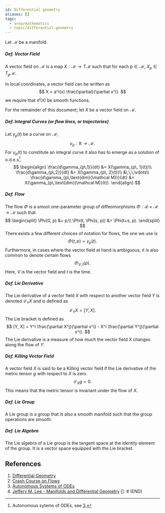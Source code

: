 ```yaml
---
id: Differential geometry
aliases: []
tags:
  - area/mathematics
  - topic/differential-geometry
---
```

Let $\mathcal M$ be a manifold.
##### Def. Vector Field
A vector field on $\mathcal M$ is a map $X: \mathcal M \to T\mathcal M$ such that for each $p \in \mathcal M$, $X_p \in T_p\mathcal M$.

In local coordinates, a vector field can be written as
$$
X = a^i(x) \frac{\partial}{\partial x^i}.
$$
we require that $a^i(x)$ be smooth functions.

For the remainder of this document; let $X$ be a vector field on $\mathcal M$.

##### Def. Integral Curves (*or flow lines, or trajectories*)
Let $\gamma_p(t)$ be a curve on $\mathcal M$,
$$
\gamma_p: \mathbb{R} \to \mathcal M.
$$
For $\gamma_p(t)$ to constitute an integral curve it also has to emerge as a solution of o.d.e.s[^1].
$$
\begin{align}
\frac{d\gamma_{p\,1}}{dt} &= X(\gamma_{p\, 1}(t))\\
\frac{d\gamma_{p\,2}}{dt} &= X(\gamma_{p\, 2}(t))\\
&\,\,\,\vdots\\
\frac{d\gamma_{p\,\text{dim}(\mathcal M)}}{dt} &= X(\gamma_{p\,\text{dim}(\mathcal M)}(t)).
\end{align}
$$


##### Def. Flow

The flow $\Phi$ is a smoot one-parameter group of diffeomorphisms $\Phi: \mathcal R \times \mathcal M \to \mathcal M$ such that
$$
\begin{split}
\Phi(0, p) &= p;\\
\Phi(t, \Phi(s, p)) &= \Phi(t+s, p).
\end{split}
$$
There exists a few different choices of notation for flows, the one we use is
$$
\Phi(t, p) = \gamma_p(t).
$$
Furthermore, in cases where the vector field at hand is ambiguous, it is also common to denote certain flows
$$
\Phi_{V,t}(p).
$$
Here, $V$ is the vector field and $t$ is the time.

##### Def. Lie Derivative
The Lie derivative of a vector field $X$ with respect to another vector field $Y$ is denoted $\mathcal L_Y X$ and is defined as
$$
\mathcal L_Y X = [Y, X].
$$
The Lie bracket is defined as
$$
[Y, X] = Y^i \frac{\partial X^j}{\partial x^i} - X^i \frac{\partial Y^j}{\partial x^i}.
$$
The Lie derivative is a measure of how much the vector field $X$ changes along the flow of $Y$.

##### Def. Killing Vector Field
A vector field $X$ is said to be a Killing vector field if the Lie derivative of the metric tensor $g$ with respect to $X$ is zero.
$$
\mathcal L_X g = 0.
$$
This means that the metric tensor is invariant under the flow of $X$.

##### Def. Lie Group
A Lie group is a group that is also a smooth manifold such that the group operations are smooth.

##### Def. Lie Algebra
The Lie algebra of a Lie group is the tangent space at the identity element of the group. It is a vector space equipped with the Lie bracket.



[^1]: Autonomous sytems of ODEs, see [3](#References).
## References
1. [Differential Geometry](https://en.wikipedia.org/wiki/Differential_geometry)
2. [Crash Course on Flows](https://www.math.utoronto.ca/karshon/grad/2010-11/flows.pdf)
3. [Autonomous Systems of ODEs](https://en.wikipedia.org/wiki/Autonomous_system_(mathematics))
4. [Jeffery M. Lee - Manifolds and Differential Geometry](https://books.google.se/books/about/Manifolds_and_Differential_Geometry.html?id=QKFnEAAAQBAJ&redir_esc=y)
[]: # (END)
